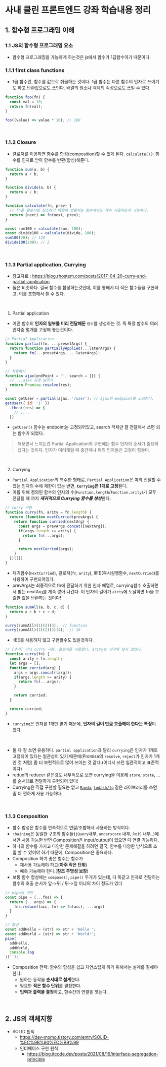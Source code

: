 # 사내 클린 프론트엔드 강좌 학습내용 정리


## 1. 함수형 프로그래밍 이해
### 1.1 JS의 함수형 프로그래밍 요소
- 함수형 프로그래밍을 가능하게 하는것은 js에서 함수가 1급함수이기 때문이다.

### 1.1.1 first class functions
- 1급 함수란, 함수를 값으로 취급하는 것이다. 1급 함수는 다른 함수의 인자로 쓰이기도 하고 반환값으로도 쓰인다. 배열의 원소나 객체의 속성으로도 쓰일 수 있다.
```js
function foo(fn) {
  const val = 10;
  return fn(val);
}

foo((value) => value * 10); // 100
```

<br>

### 1.1.2 Closure
- 클로저를 이용하면 함수를 합성(composition)할 수 있게 된다. `calculate()`는 함수를 인자로 받아 함수를 반환(합성)해준다.
```js
function sum(a, b) {
  return a + b;
}

function divide(a, b) {
  return a / b;
}

function calculate(fn, prev) {
  // fn을 클로저로 참조하기 때문에 반환하는 함수에서도 계속 사용하는게 가능하다.
  return (next) => fn(next, prev);
}

const sum100 = calculate(sum, 100);
const divide100 = calculate(divide, 100);
sum100(20); // 120
divide100(200); // 2
```

<br>

### 1.1.3 Partial application, Currying
- 참고자료 : https://blog.rhostem.com/posts/2017-04-20-curry-and-partial-application
- 둘은 비슷하다. 결국 함수를 합성하는것인데, 이를 통해서 더 작은 함수들을 구현하고, 이를 조합해서 쓸 수 있다.

<br> 

1. Partial application
- 어떤 함수의 **인자의 일부를 미리 전달해둔** `함수`를 생성하는 것. 즉 특정 함수의 여러 인자중 몇개를 고정해 놓는것이다.
```js
// Partial Application
function partial(fn, ...presetArgs) {
  return function partiallyApplied(...laterArgs) {
    return fn(...presetArgs, ...laterArgs);
  }
}

// 적용예시
function ajax(endPoint = '', search = {}) {
  // ...ajax 요청 날리기
  return Promise.resolve(res);
}

const getUser = partial(ajax, '/user'); // ajax의 endpoint를 고정한다.
getUser({ id: '1' })
  .then((res) => {
    // ....
  })
```
- `getUser()` 함수는 endpoint는 고정되어있고, search 객체만 잘 전달해서 쓰면 되는 함수가 되었다. 

> 해보면서 느끼는건 Partial Application의 구현에는 함수 인자의 순서가 중요하겠다는 것이다. 인자가 여러개일 때 중간이나 뒤의 인자들은 고정이 힘들다.


<br>

2. Currying
- `Partial Application`의 특수한 형태로, `Partial Application`은 미리 전달할 수 있는 인자의 수에 제한이 없는 반면, **`Currying`은 1개로 고정**된다.
- 이를 위해 정의된 함수의 인자의 수(`Function.length`/`Function.arity`)가 모두 전달될 때 까지 ***재귀적으로 Currying 함수를 생성***한다. 

```js
// curry 구현
function curry(fn, arity = fn.length) {
  return (function nextCurried(prevArgs) {
    return function curried(nextArg) {
      const args = prevArgs.concat([nextArg]);
      if(args.length >= arity) {
        return fn(...args);
      }

      return nextCurried(args);
    }
  })([])
}
```
- 재귀함수(`nextCurried`), 클로저(`fn`, `arity`), IIFE(즉시실행함수, `nextCurried`)를 사용하여 구현되어있다.
- prevArgs는 최종적으로 fn에 전달하기 위한 인자 배열로, currying함수 호출하면서 받는 nextArg를 계속 쌓아 나간다. 이 인자의 길이가 `airty`에 도달하면 fn을 호출한 값을 반환하는 것이다!
```js
function sumAll(a, b, c, d) {
  return a + b + c + d;
}

curry(summAll)(1)(2)(3);  // function
curry(summAll)(1)(2)(3)(4);  // 10
```
- IIEE를 사용하지 않고 구현할수도 있을것이다.
```js
// [추가] 나의 curry 구현, 클로저를 사용했다. arity는 인자에 넣지 않았다.
function curry(fn) {
  const arity = fn.length;
  let args = [];
  function curried(arg) {
    args = args.concat([arg]);
    if(args.length >= arity) {
      return fn(...args);
    }

    return curried;
  }

  return curried;
}
```

- `currying`은 인자를 1개만 받기 때문에, **인자의 길이 만큼 호출해야 한다는 특징**이 있다. 

<br>

- 둘 다 잘 쓰면 유용하다. `partial application`과 달리 `currying`은 인자가 1개로 고정되어 있다는 일관성이 있기 때문에(Promise의 `resolve`, `reject`가 인자가 1개인 것 처럼) 좀 더 보편적으로 많이 쓰이는 것 같다.(어디서 쓰던 일관적이고 표준적이다)
- redux의 reducer 같은것도 내부적으로 보면 currying을 이용해 `store`, `state`, ...를 순서대로 전달하게 구현되어 있다!
- Currying은 직접 구현할 필요는 없고 [`Ramda`](http://ramdajs.com/), [`lodash/fp`](https://github.com/lodash/lodash/wiki/FP-Guide) 같은 라이브러리를 쓰면 좀 더 편하게 사용 가능하다.

<br>

### 1.1.3 Composition
- 함수 합성은 함수를 연속적으로 연결/조합해서 사용하는 방식이다.
- `chaining`은 동일한 구조의 함수들(`jQuery`내부, `underscore` 내부, `RxJS` 내부..)에서만 사용 가능한 반면 Composition은 input/output이 있으면 다 연결 가능하다.
- 하나의 함수를 가지고 다양한 문제해결을 하려면 결국, 함수를 다양한 방식으로 조립 할 수 있어야 하기 때문에, Composition은 중요하다. 
- Composition 하기 좋은 함수는 함수가
  - 재사용 가능해야 하고(**아주 작은 단위**)
  - 예측 가능해야 한다.(**참조 투명성 보장**)
- 보통 함수 합성에는 `compose()`, `pipe()` 두개가 있는데, 다 똑같고 인자로 전달하는 함수의 호출 순서가 앞->뒤 / 뒤->앞 이냐의 차이 정도가 있다
```js
// pipe의 구현
const pipe = (...fns) => {
  return (...args) => {
    fns.reduce((acc, fn) => fn(acc), ...args)
  }
}

// 합성
const addHello = (str) => str + 'Hello ';
const addWorld = (str) => str + 'World!';
pipe(
  addHello,
  addWorld,
  console.log
)('');
```
- Composition 전략: 함수의 합성을 쉽고 자연스럽게 하기 위해서는 설계를 잘해야한다.
  - 원하는 동작을 **순서대로 설계**한다.
  - 필요한 **작은 함수 단위**를 결정한다.
  - **입력과 출력을 결정**하고, 함수간의 연결을 짓는다.

<br>

## 2. JS의 객체지향

- SOLID 원칙
  - https://dev-momo.tistory.com/entry/SOLID-%EC%9B%90%EC%B9%99
  - 인터페이스 구현 원칙
    - https://blog.itcode.dev/posts/2021/08/16/interface-segregation-principle